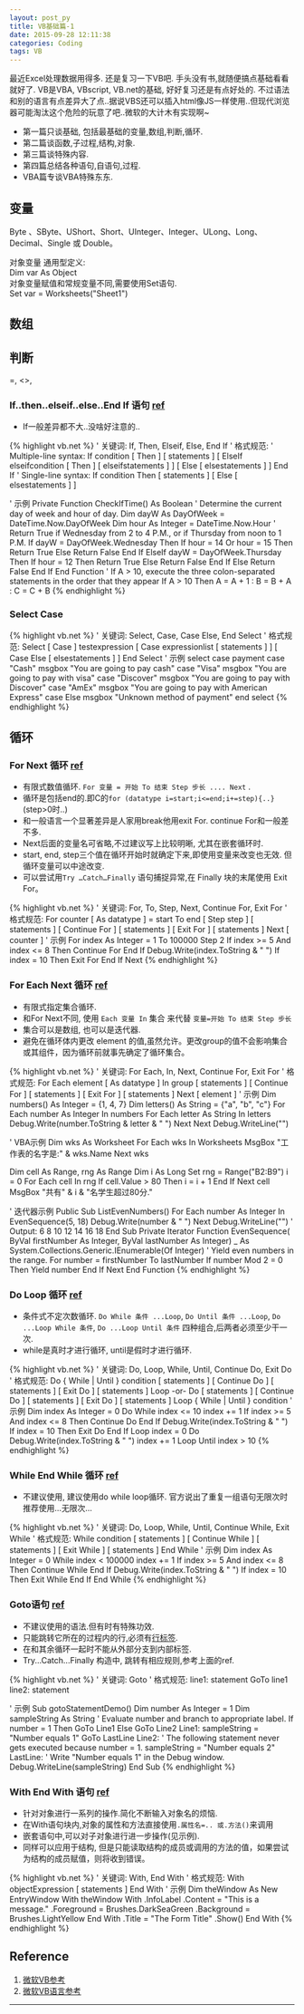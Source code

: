 ```yaml
---
layout: post_py
title: VB基础篇-1
date: 2015-09-28 12:11:38
categories: Coding
tags: VB
---
```


最近Excel处理数据用得多. 还是复习一下VB吧. 手头没有书,就随便搞点基础看看就好了. VB是VBA, VBscript, VB.net的基础, 好好复习还是有点好处的. 不过语法和别的语言有点差异大了点..据说VBS还可以插入html像JS一样使用..但现代浏览器可能淘汰这个危险的玩意了吧..微软的大计木有实现啊~

- 第一篇只谈基础, 包括最基础的变量,数组,判断,循环.
- 第二篇谈函数,子过程,结构,对象.
- 第三篇谈特殊内容.
- 第四篇总结各种语句,自语句,过程.
- VBA篇专谈VBA特殊东东.

## 变量

Byte 、SByte、UShort、Short、UInteger、Integer、ULong、Long、Decimal、Single 或 Double。

对象变量
通用型定义:  
Dim var As Object  
对象变量赋值和常规变量不同,需要使用Set语句.  
Set var = Worksheets("Sheet1")

## 数组

## 判断

=, <>,

### If..then..elseif..else..End If 语句 [ref](https://msdn.microsoft.com/zh-cn/library/752y8abs.aspx) 

- If一般差异都不大..没啥好注意的..

{% highlight vb.net %}
' 关键词: If, Then, Elseif, Else, End If
' 格式规范:
' Multiple-line syntax:
If condition [ Then ]
    [ statements ]
[ ElseIf elseifcondition [ Then ]
    [ elseifstatements ] ]
[ Else
    [ elsestatements ] ]
End If
' Single-line syntax:
If condition Then [ statements ] [ Else [ elsestatements ] ]

' 示例
Private Function CheckIfTime() As Boolean
    ' Determine the current day of week and hour of day.
    Dim dayW As DayOfWeek = DateTime.Now.DayOfWeek
    Dim hour As Integer = DateTime.Now.Hour
    ' Return True if Wednesday from 2 to 4 P.M., or if Thursday from noon to 1 P.M.
    If dayW = DayOfWeek.Wednesday Then
        If hour = 14 Or hour = 15 Then
            Return True
        Else
            Return False
        End If
    ElseIf dayW = DayOfWeek.Thursday Then
        If hour = 12 Then
            Return True
        Else
            Return False
        End If
    Else
        Return False
    End If
End Function
' If A > 10, execute the three colon-separated statements in the order that they appear
If A > 10 Then A = A + 1 : B = B + A : C = C + B
{% endhighlight %}

### Select Case

{% highlight vb.net %}
' 关键词: Select, Case, Case Else, End Select
' 格式规范:
Select [ Case ] testexpression
    [ Case expressionlist
        [ statements ] ]
    [ Case Else
        [ elsestatements ] ]
End Select
' 示例
select case payment
 case "Cash"
   msgbox "You are going to pay cash"
 case "Visa"
   msgbox "You are going to pay with visa"
 case "Discover"
   msgbox "You are going to pay with Discover"
 case "AmEx"
   msgbox "You are going to pay with American Express"
 case Else
   msgbox "Unknown method of payment"
end select
{% endhighlight %}

## 循环

### For Next 循环 [ref](https://msdn.microsoft.com/zh-cn/library/5z06z1kb.aspx)

- 有限式数值循环. `For 变量 = 开始 To 结束 Step 步长 .... Next` .  
- 循环是包括end的.即C的`for (datatype i=start;i<=end;i+=step){..}` (step>0时..)
- 和一般语言一个显著差异是人家用break他用exit For. continue For和一般差不多.   
- Next后面的变量名可省略,不过建议写上比较明晰, 尤其在嵌套循环时.
- start, end, step三个值在循环开始时就确定下来,即使用变量来改变也无效. 但循环变量可以中途改变.
- 可以尝试用`Try …Catch…Finally` 语句捕捉异常,在 Finally 块的末尾使用 Exit For。

{% highlight vb.net %}
' 关键词: For, To, Step, Next, Continue For, Exit For
' 格式规范:
For counter [ As datatype ] = start To end [ Step step ]
    [ statements ]
    [ Continue For ]
    [ statements ]
    [ Exit For ]
    [ statements ]
Next [ counter ]
' 示例
For index As Integer = 1 To 100000 Step 2
    If index >= 5 And index <= 8 Then
        Continue For
    End If
    Debug.Write(index.ToString & " ")
    If index = 10 Then
        Exit For
    End If
Next
{% endhighlight %}

### For Each Next 循环 [ref](https://msdn.microsoft.com/zh-cn/library/5ebk1751.aspx)

- 有限式指定集合循环. 
- 和For Next不同, 使用 `Each 变量 In` 集合 来代替 `变量=开始 To 结束 Step 步长`
- 集合可以是数组, 也可以是迭代器.
- 避免在循环体内更改 element 的值,虽然允许。更改group的值不会影响集合或其组件，因为循环前就事先确定了循环集合。

{% highlight vb.net %}
' 关键词: For Each, In, Next, Continue For, Exit For
' 格式规范:
For Each element [ As datatype ] In group
    [ statements ]
    [ Continue For ]
    [ statements ]
    [ Exit For ]
    [ statements ]
Next [ element ]
' 示例
Dim numbers() As Integer = {1, 4, 7}
Dim letters() As String = {"a", "b", "c"}
For Each number As Integer In numbers
    For Each letter As String In letters
        Debug.Write(number.ToString & letter & " ")
    Next
Next
Debug.WriteLine("")

' VBA示例
Dim wks As Worksheet
For Each wks In Worksheets
    MsgBox "工作表的名字是:" & wks.Name
Next wks

Dim cell As Range, rng As Range
Dim i As Long 
Set rng = Range("B2:B9")
i = 0
For Each cell In rng
    If cell.Value > 80 Then
        i = i + 1
    End If
Next cell
MsgBox "共有" & i & "名学生超过80分."

' 迭代器示例
Public Sub ListEvenNumbers()
    For Each number As Integer In EvenSequence(5, 18)
        Debug.Write(number & " ")
    Next
    Debug.WriteLine("")
    ' Output: 6 8 10 12 14 16 18
End Sub
Private Iterator Function EvenSequence(
ByVal firstNumber As Integer, ByVal lastNumber As Integer) _
As System.Collections.Generic.IEnumerable(Of Integer)
    ' Yield even numbers in the range.
    For number = firstNumber To lastNumber
        If number Mod 2 = 0 Then
            Yield number
        End If
    Next
End Function
{% endhighlight %}


### Do Loop 循环 [ref](https://msdn.microsoft.com/zh-cn/library/eked04a7.aspx)

- 条件式不定次数循环. `Do While 条件 ...Loop`, `Do Until 条件 ...Loop`, `Do ...Loop While 条件`, `Do ...Loop Until 条件` 四种组合,后两者必须至少干一次.
- while是真时才进行循环, until是假时才进行循环.

{% highlight vb.net %}
' 关键词: Do, Loop, While, Until, Continue Do, Exit Do
' 格式规范:
Do { While | Until } condition
    [ statements ]
    [ Continue Do ]
    [ statements ]
    [ Exit Do ]
    [ statements ]
Loop
-or-
Do
    [ statements ]
    [ Continue Do ]
    [ statements ]
    [ Exit Do ]
    [ statements ]
Loop { While | Until } condition
' 示例
Dim index As Integer = 0
Do While index <= 10
    index += 1
    If index >= 5 And index <= 8 Then
        Continue Do
    End If
    Debug.Write(index.ToString & " ")
    If index = 10 Then
        Exit Do
    End If
Loop
index = 0
Do
    Debug.Write(index.ToString & " ")
    index += 1
Loop Until index > 10
{% endhighlight %}

### While End While 循环 [ref](https://msdn.microsoft.com/zh-cn/library/zh1f56zs.aspx)

- 不建议使用, 建议使用do while loop循环. 官方说出了重复一组语句无限次时推荐使用...无限次...

{% highlight vb.net %}
' 关键词: Do, Loop, While, Until, Continue While, Exit While
' 格式规范:
While condition
    [ statements ]
    [ Continue While ]
    [ statements ]
    [ Exit While ]
    [ statements ]
End While
' 示例
Dim index As Integer = 0
While index < 100000
    index += 1
    If index >= 5 And index <= 8 Then
        Continue While
    End If
    Debug.Write(index.ToString & " ")
    If index = 10 Then
        Exit While
    End If
End While
{% endhighlight %}

### Goto语句 [ref](https://msdn.microsoft.com/zh-cn/library/69whc95c.aspx)
- 不建议使用的语法.但有时有特殊功效.
- 只能跳转它所在的过程内的行,必须有[行标签](https://msdn.microsoft.com/zh-cn/library/xh9dwts7.aspx).
- 在和其余循环一起时不能从外部分支到内部标签.
- Try...Catch...Finally 构造中, 跳转有相应规则,参考上面的ref.

{% highlight vb.net %}
' 关键词: Goto
' 格式规范:
line1:
	statement
GoTo line1
line2:
	statement

' 示例
	Sub gotoStatementDemo()
        Dim number As Integer = 1
        Dim sampleString As String
        ' Evaluate number and branch to appropriate label.
        If number = 1 Then GoTo Line1 Else GoTo Line2
Line1:
        sampleString = "Number equals 1"
        GoTo LastLine
Line2:
        ' The following statement never gets executed because number = 1.
        sampleString = "Number equals 2"
LastLine:
        ' Write "Number equals 1" in the Debug window.
        Debug.WriteLine(sampleString)
    End Sub
{% endhighlight %}

### With End With 语句 [ref](https://msdn.microsoft.com/zh-cn/library/wc500chb.aspx)
- 针对对象进行一系列的操作.简化不断输入对象名的烦恼.
- 在With语句块内,对象的属性和方法直接使用`.属性名=.. 或.方法()`来调用
- 嵌套语句中,可以对子对象进行进一步操作(见示例).
- 同样可以应用于结构, 但是只能读取结构的成员或调用的方法的值，如果尝试为结构的成员赋值，则将收到错误。

{% highlight vb.net %}
' 关键词: With, End With
' 格式规范:
With objectExpression
    [ statements ]
End With
' 示例
Dim theWindow As New EntryWindow
With theWindow
    With .InfoLabel
        .Content = "This is a message."
        .Foreground = Brushes.DarkSeaGreen
        .Background = Brushes.LightYellow
    End With
    .Title = "The Form Title"
    .Show()
End With
{% endhighlight %}


## Reference

1. [微软VB参考](https://msdn.microsoft.com/zh-cn/library/25kad608.aspx)
2. [微软VB语言参考](https://msdn.microsoft.com/zh-cn/library/sh9ywfdk.aspx)

------
